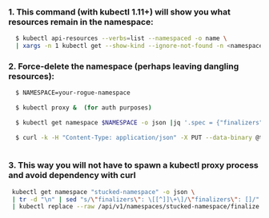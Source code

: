 ### 1. This command (with kubectl 1.11+) will show you what resources remain in the namespace:

```sh
  $ kubectl api-resources --verbs=list --namespaced -o name \
  | xargs -n 1 kubectl get --show-kind --ignore-not-found -n <namespace>
```  
  
### 2. Force-delete the namespace (perhaps leaving dangling resources):

```sh
  $ NAMESPACE=your-rogue-namespace
  
  $ kubectl proxy &  (for auth purposes)
  
  $ kubectl get namespace $NAMESPACE -o json |jq '.spec = {"finalizers":[]}' > temp.json
  
  $ curl -k -H "Content-Type: application/json" -X PUT --data-binary @temp.json 127.0.0.1:8001/api/v1/namespaces/$NAMESPACE/finalize
  
```
  
 ### 3. This way you will not have to spawn a kubectl proxy process and avoid dependency with curl 
 
 ```sh
  kubectl get namespace "stucked-namespace" -o json \
  | tr -d "\n" | sed "s/\"finalizers\": \[[^]]\+\]/\"finalizers\": []/" \
  | kubectl replace --raw /api/v1/namespaces/stucked-namespace/finalize -f -

 
 ```

